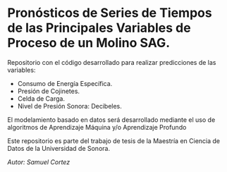 # Pronósticos de Series de Tiempos de las Principales Variables de Proceso de un Molino SAG.
Repositorio con el código desarrollado para realizar predicciones de las variables:
* Consumo de Energía Específica.
* Presión de Cojinetes.
* Celda de Carga.
* Nivel de Presión Sonora: Decibeles.

El modelamiento basado en datos será desarrollado mediante el uso de algoritmos de Aprendizaje Máquina y/o Aprendizaje Profundo

Este repositorio es parte del trabajo de tesis de la Maestría en Ciencia de Datos de la Universidad de Sonora.

*Autor:  Samuel Cortez*
